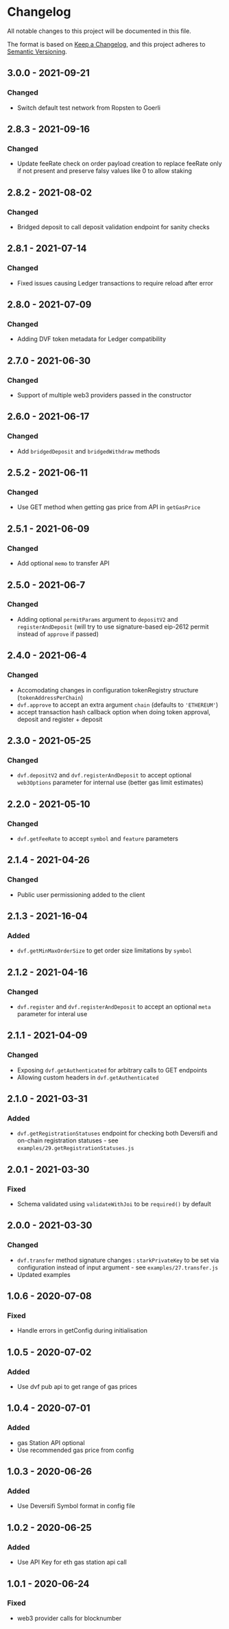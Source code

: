 # Changelog

All notable changes to this project will be documented in this file.

The format is based on [Keep a Changelog](https://keepachangelog.com/en/1.0.0/),
and this project adheres to [Semantic Versioning](https://semver.org/spec/v2.0.0.html).

## 3.0.0 - 2021-09-21
### Changed
- Switch default test network from Ropsten to Goerli

## 2.8.3 - 2021-09-16
### Changed
- Update feeRate check on order payload creation to replace feeRate only if not present and preserve falsy values like 0 to allow staking

## 2.8.2 - 2021-08-02
### Changed
- Bridged deposit to call deposit validation endpoint for sanity checks

## 2.8.1 - 2021-07-14
### Changed
- Fixed issues causing Ledger transactions to require reload after error

## 2.8.0 - 2021-07-09
### Changed
- Adding DVF token metadata for Ledger compatibility

## 2.7.0 - 2021-06-30
### Changed
- Support of multiple web3 providers passed in the constructor

## 2.6.0 - 2021-06-17
### Changed
- Add `bridgedDeposit` and `bridgedWithdraw` methods

## 2.5.2 - 2021-06-11
### Changed
- Use GET method when getting gas price from API in `getGasPrice`

## 2.5.1 - 2021-06-09
### Changed
- Add optional `memo` to transfer API

## 2.5.0 - 2021-06-7
### Changed
- Adding optional `permitParams` argument to `depositV2` and `registerAndDeposit` (will try to use signature-based eip-2612 permit instead of `approve` if passed)

## 2.4.0 - 2021-06-4
### Changed
- Accomodating changes in configuration tokenRegistry structure (`tokenAddressPerChain`)
- `dvf.approve` to accept an extra argument `chain` (defaults to `'ETHEREUM'`)
- accept transaction hash callback option when doing token approval, deposit and register + deposit

## 2.3.0 - 2021-05-25
### Changed
- `dvf.depositV2` and `dvf.registerAndDeposit` to accept optional `web3Options` parameter for internal use (better gas limit estimates)

## 2.2.0 - 2021-05-10
### Changed
- `dvf.getFeeRate` to accept `symbol` and `feature` parameters

## 2.1.4 - 2021-04-26
### Changed
- Public user permissioning added to the client

## 2.1.3 - 2021-16-04
### Added
- `dvf.getMinMaxOrderSize` to get order size limitations by `symbol`

## 2.1.2 - 2021-04-16
### Changed
- `dvf.register` and `dvf.registerAndDeposit` to accept an optional `meta` parameter for interal use

## 2.1.1 - 2021-04-09
### Changed
- Exposing `dvf.getAuthenticated` for arbitrary calls to GET endpoints
- Allowing custom headers in `dvf.getAuthenticated`

## 2.1.0 - 2021-03-31
### Added
- `dvf.getRegistrationStatuses` endpoint for checking both Deversifi and on-chain registration statuses - see `examples/29.getRegistrationStatuses.js`

## 2.0.1 - 2021-03-30
### Fixed
- Schema validated using `validateWithJoi` to be `required()` by default

## 2.0.0 - 2021-03-30
### Changed
- `dvf.transfer` method signature changes : `starkPrivateKey` to be set via configuration instead of input argument - see `examples/27.transfer.js`
- Updated examples

## 1.0.6 - 2020-07-08
### Fixed
- Handle errors in getConfig during initialisation

## 1.0.5 - 2020-07-02
### Added
- Use dvf pub api to get range of gas prices

## 1.0.4 - 2020-07-01
### Added
- gas Station API optional
- Use recommended gas price from config

## 1.0.3 - 2020-06-26
### Added
- Use Deversifi Symbol format in config file

## 1.0.2 - 2020-06-25
### Added
- Use API Key for eth gas station api call

## 1.0.1 - 2020-06-24
### Fixed
- web3 provider calls for blocknumber
